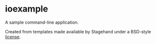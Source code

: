 # ioexample

A sample command-line application.

Created from templates made available by Stagehand under a BSD-style
[license](https://github.com/dart-lang/stagehand/blob/master/LICENSE).
